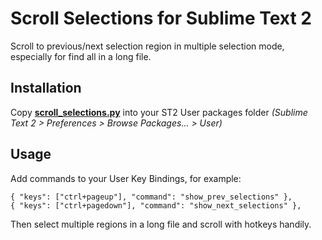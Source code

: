 Scroll Selections for Sublime Text 2
====================================

Scroll to previous/next selection region in multiple selection mode, especially for find all in a long file.

Installation
------------

Copy **[scroll_selections.py](https://github.com/zerosyn/scroll-selections-sublime-plugin/raw/master/scroll_selections.py)** into your ST2 User packages folder *(Sublime Text 2 > Preferences > Browse Packages... > User)*


Usage
-----

Add commands to your User Key Bindings, for example:

	{ "keys": ["ctrl+pageup"], "command": "show_prev_selections" },
	{ "keys": ["ctrl+pagedown"], "command": "show_next_selections" },

Then select multiple regions in a long file and scroll with hotkeys handily.